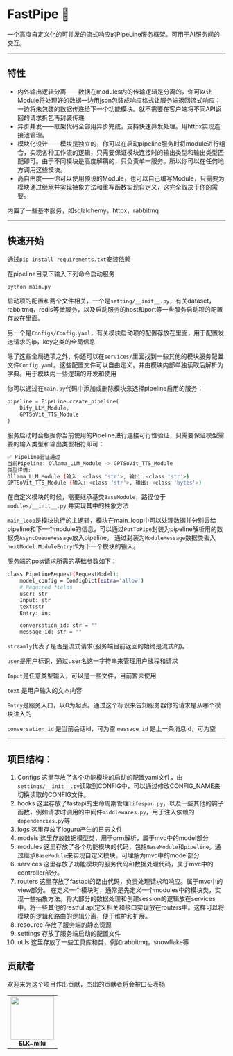 # FastPipe 🚀

一个高度自定义化的可并发的流式响应的PipeLine服务框架。可用于AI服务间的交互。

------

## 特性

- 内外输出逻辑分离——数据在modules内的传输逻辑是分离的，你可以让Module将处理好的数据一边用json包装成响应格式让服务端返回流式响应；一边将未包装的数据传递给下一个功能模块。就不需要在客户端将不同API返回的请求拆包再封装传递
- 异步并发——框架代码全部用异步完成，支持快速并发处理。用httpx实现连接池管理。
- 模块化设计——模块是独立的，你可以在启动pipeline服务时将module进行组合，实现各种工作流的逻辑，只需要保证模块连接时的输出类型和输出类型匹配即可。由于不同模块是高度解耦的，只负责单一服务。所以你可以在任何地方调用这些模块。
- 高自由度——你可以使用预设的Module，也可以自己编写Module，只需要为模块通过继承并实现抽象方法和重写函数实现自定义，这完全取决于你的需要。

内置了一些基本服务，如sqlalchemy，httpx，rabbitmq


--------

## 快速开始

通过`pip install requirements.txt`安装依赖

在pipeline目录下输入下列命令启动服务

```bash
python main.py
```

启动项的配置和两个文件相关，一个是`setting/__init__.py`，有关dataset，rabbitmq，redis等微服务，以及启动服务的host和port等一些服务启动项的配置存放在里面。

另一个是`Configs/Config.yaml`，有关模块启动项的配置存放在里面，用于配置发送请求的ip，key之类的全局信息

除了这些全局选项之外，你还可以在`services/`里面找到一些其他的模块服务配置文件`Config.yaml`。这些配置文件可以自由定义，并由模块内部单独读取后解析为字典。用于模块内一些逻辑的开发和使用


你可以通过在`main.py`代码中添加或删除模块来选择pipeline启用的服务：
```python
pipeline = PipeLine.create_pipeline(
    Dify_LLM_Module,
    GPTSoVit_TTS_Module
)
```

服务启动时会根据你当前使用的Pipeline进行连接可行性验证，只需要保证模型需要的输入类型和输出类型相符即可：

```bash
✅ Pipeline验证通过
当前Pipeline: Ollama_LLM_Module -> GPTSoVit_TTS_Module
类型详情:
Ollama_LLM_Module (输入: <class 'str'>, 输出: <class 'str'>)
GPTSoVit_TTS_Module (输入: <class 'str'>, 输出: <class 'bytes'>)
```

在自定义模块的时候，需要继承基类`BaseModule`，路径位于`modules/__init__.py`,并实现其中的抽象方法

`main_loop`是模块执行的主逻辑，模块在main_loop中可以处理数据并分别丢给pipeline和下一个module的信息，可以通过`PutToPipe`封装为pipeline解析用的数据类`AsyncQueueMessage`放入pipeline。
通过封装为`ModuleMessage`数据类丢入`nextModel.ModuleEntry`作为下一个模块的输入。

服务端的post请求所需的基础参数如下：
```bash
class PipeLineRequest(RequestModel):
    model_config = ConfigDict(extra='allow')
    # Required fields
    user: str
    Input: str
    text:str
    Entry: int

    conversation_id: str = ""
    message_id: str = ""
```

`streamly`代表了是否是流式请求(服务端目前返回的始终是流式的)。

`user`是用户标识，通过user名这一字符串来管理用户线程和请求

`Input`是任意类型输入，可以是一些文件，目前暂未使用

`text` 是用户输入的文本内容

`Entry`是服务入口，以0为起点。通过这个标识来告知服务器你的请求是从哪个模块进入的

`conversation_id` 是当前会话id，可为空
`message_id` 是上一条消息id，可为空

------------

## 项目结构：

1. Configs 这里存放了各个功能模块的启动的配置yaml文件，由`settings/__init__.py`读取到CONFIG中，可以通过修改CONFIG_NAME来切换读取的CONFIG文件。
2. hooks 这里存放了fastapi的生命周期管理`lifespan.py`，以及一些其他的钩子函数，例如请求时调用的中间件`middlewares.py`，用于注入依赖的`dependencies.py`等
3. logs 这里存放了loguru产生的日志文件
4. models 这里存放数据模型类，用于orm解析，属于mvc中的model部分
5. modules 这里存放了各个功能模块的代码，包括`BaseModule`和`pipeline`。通过继承`BaseModule`来实现自定义模块。可理解为mvc中的model部分
6. services 这里存放了功能模块的服务代码和数据处理代码，属于mvc中的controller部分。
7. routers 这里存放了fastapi的路由代码，负责处理请求和响应。属于mvc中的view部分。
在定义一个模块时，通常是先定义一个modules中的模块类，实现一些抽象方法。将大部分的数据处理和创建session的逻辑放在services中。将一些其他的restful api定义相关和接口实现放在routers中。这样可以将模块的逻辑和路由的逻辑分离，便于维护和扩展。
8. resource 存放了服务端的静态资源
9. settings 存放了服务端启动的配置文件
10. utils 这里存放了一些工具库和类，例如rabbitmq，snowflake等


## 贡献者

欢迎来为这个项目作出贡献，杰出的贡献者将会被口头表扬

<table>
    <tr>
        <td align="center">
            <a href="https://github.com/ELK-milu">
                <img src="https://avatars.githubusercontent.com/u/56761558?v=4" width="100px;" alt="" style="max-width: 100%;">
                <br>
                <sub>
                    <b>ELK-milu</b>
                </sub>
            </a>
        </td>
    </tr>
</table>

